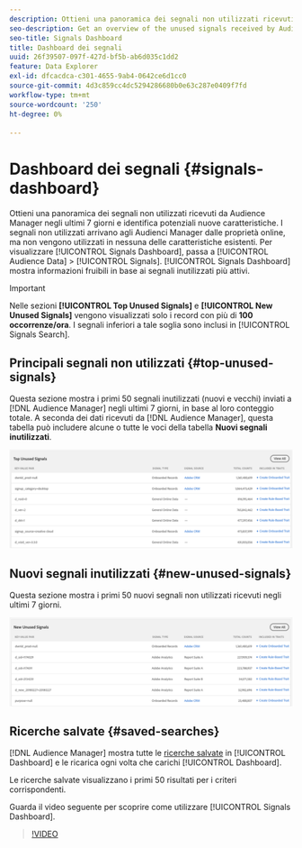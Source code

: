 ```yaml
---
description: Ottieni una panoramica dei segnali non utilizzati ricevuti da Audience Manager negli ultimi 7 giorni e identifica potenziali nuove caratteristiche. I segnali non utilizzati arrivano agli Audienci Manager dalle proprietà online, ma non vengono utilizzati in nessuna delle caratteristiche esistenti. Per visualizzare la dashboard dei segnali, passa a Dati pubblico > Segnali. La dashboard dei segnali mostra informazioni fruibili in base ai segnali inutilizzati più attivi.
seo-description: Get an overview of the unused signals received by Audience Manager in the past 7 days and identify potential new traits. Unused signals reach Audience Manager from your online properties, but are not used in any of your existing traits. To view the Signals Dashboard, go to Audience Data > Signals. The Signals Dashboard shows you actionable insights based on your most active unused signals.
seo-title: Signals Dashboard
title: Dashboard dei segnali
uuid: 26f39507-097f-427d-bf5b-ab6d035c1dd2
feature: Data Explorer
exl-id: dfcacdca-c301-4655-9ab4-0642ce6d1cc0
source-git-commit: 4d3c859cc4dc5294286680b0e63c287e0409f7fd
workflow-type: tm+mt
source-wordcount: '250'
ht-degree: 0%

---
```


# Dashboard dei segnali {#signals-dashboard}

Ottieni una panoramica dei segnali non utilizzati ricevuti da Audience Manager negli ultimi 7 giorni e identifica potenziali nuove caratteristiche. I segnali non utilizzati arrivano agli Audienci Manager dalle proprietà online, ma non vengono utilizzati in nessuna delle caratteristiche esistenti. Per visualizzare [!UICONTROL Signals Dashboard], passa a [!UICONTROL Audience Data] > [!UICONTROL Signals]. [!UICONTROL Signals Dashboard] mostra informazioni fruibili in base ai segnali inutilizzati più attivi.

>[!IMPORTANT]
>
>Nelle sezioni **[!UICONTROL Top Unused Signals]** e **[!UICONTROL New Unused Signals]** vengono visualizzati solo i record con più di **100 occorrenze/ora**. I segnali inferiori a tale soglia sono inclusi in [!UICONTROL Signals Search].

## Principali segnali non utilizzati {#top-unused-signals}

Questa sezione mostra i primi 50 segnali inutilizzati (nuovi e vecchi) inviati a [!DNL Audience Manager] negli ultimi 7 giorni, in base al loro conteggio totale. A seconda dei dati ricevuti da [!DNL Audience Manager], questa tabella può includere alcune o tutte le voci della tabella **Nuovi segnali inutilizzati**.

![](assets/signals-top-unused.png)

## Nuovi segnali inutilizzati {#new-unused-signals}

Questa sezione mostra i primi 50 nuovi segnali non utilizzati ricevuti negli ultimi 7 giorni.

![](assets/signals-new-unused.png)

## Ricerche salvate {#saved-searches}

[!DNL Audience Manager] mostra tutte le [ricerche salvate](../../features/data-explorer/data-explorer-signals-search/data-explorer-save-search.md) in [!UICONTROL Dashboard] e le ricarica ogni volta che carichi [!UICONTROL Dashboard].

Le ricerche salvate visualizzano i primi 50 risultati per i criteri corrispondenti.

Guarda il video seguente per scoprire come utilizzare [!UICONTROL Signals Dashboard].
>[!VIDEO](https://video.tv.adobe.com/v/25151/)
